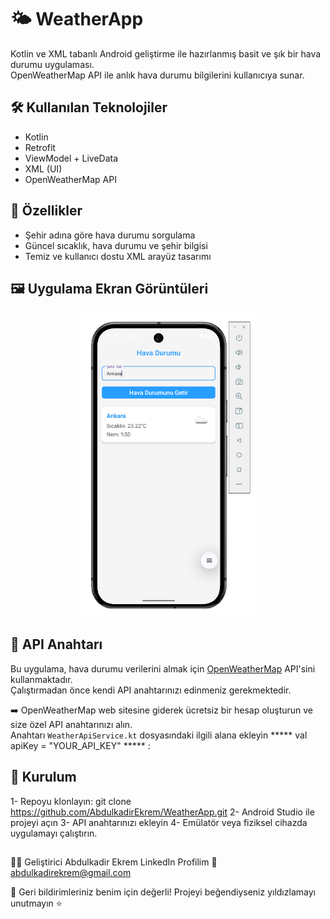 # 🌤️ WeatherApp

Kotlin ve XML tabanlı Android geliştirme ile hazırlanmış basit ve şık bir hava durumu uygulaması.  
OpenWeatherMap API ile anlık hava durumu bilgilerini kullanıcıya sunar.

## 🛠️ Kullanılan Teknolojiler

- Kotlin
- Retrofit
- ViewModel + LiveData
- XML (UI)
- OpenWeatherMap API

## 📱 Özellikler

- Şehir adına göre hava durumu sorgulama
- Güncel sıcaklık, hava durumu ve şehir bilgisi
- Temiz ve kullanıcı dostu XML arayüz tasarımı

## 🖼️ Uygulama Ekran Görüntüleri

<p align="center">
  <img src="https://raw.githubusercontent.com/AbdulkadirEkrem/WeatherApp/master/WeatherAppAPI.PNG" alt="Ana ekran" width="300" />

</p>


## 🔑 API Anahtarı

Bu uygulama, hava durumu verilerini almak için [OpenWeatherMap](https://openweathermap.org/api) API'sini kullanmaktadır.  
Çalıştırmadan önce kendi API anahtarınızı edinmeniz gerekmektedir.

➡️ OpenWeatherMap web sitesine giderek ücretsiz bir hesap oluşturun ve size özel API anahtarınızı alın.  
Anahtarı `WeatherApiService.kt` dosyasındaki ilgili alana ekleyin ***** val apiKey = "YOUR_API_KEY" ***** :

## 🚀 Kurulum
1- Repoyu klonlayın:
git clone https://github.com/AbdulkadirEkrem/WeatherApp.git
2- Android Studio ile projeyi açın
3- API anahtarınızı ekleyin
4- Emülatör veya fiziksel cihazda uygulamayı çalıştırın.
## 

👨‍💻 Geliştirici
Abdulkadir Ekrem
LinkedIn Profilim
📧 abdulkadirekrem@gmail.com

📌 Geri bildirimleriniz benim için değerli! Projeyi beğendiyseniz yıldızlamayı unutmayın ⭐
